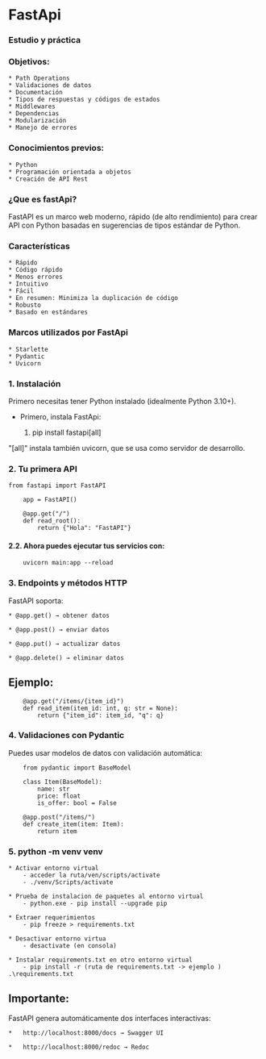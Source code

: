 # FastApi

### Estudio y práctica 

### Objetivos: 
    * Path Operations
    * Validaciones de datos
    * Documentación
    * Tipos de respuestas y códigos de estados
    * Middlewares
    * Dependencias
    * Modularización
    * Manejo de errores  

### Conocimientos previos: 
    * Python
    * Programación orientada a objetos
    * Creación de API Rest      

### ¿Que es fastApi?
FastAPI es un marco web moderno, rápido (de alto rendimiento) para crear API con Python basadas en sugerencias de tipos estándar de Python.

### Características
    * Rápido
    * Código rápido
    * Menos errores
    * Intuitivo
    * Fácil
    * En resumen: Minimiza la duplicación de código
    * Robusto
    * Basado en estándares

### Marcos utilizados por FastApi
    * Starlette
    * Pydantic
    * Uvicorn

### 1. Instalación
Primero necesitas tener Python instalado (idealmente Python 3.10+).
- Primero, instala FastApi:

    1. pip install fastapi[all]

"[all]" instala también uvicorn, que se usa como servidor de desarrollo.

### 2. Tu primera API

```
from fastapi import FastAPI

    app = FastAPI()

    @app.get("/")
    def read_root():
        return {"Hola": "FastAPI"}
```

#### 2.2. Ahora puedes ejecutar tus servicios con:
```
    uvicorn main:app --reload
```
### 3. Endpoints y métodos HTTP
FastAPI soporta:    

    * @app.get() → obtener datos

    * @app.post() → enviar datos

    * @app.put() → actualizar datos

    * @app.delete() → eliminar datos

## Ejemplo:
```
    @app.get("/items/{item_id}")
    def read_item(item_id: int, q: str = None):
        return {"item_id": item_id, "q": q}
```

### 4. Validaciones con Pydantic
Puedes usar modelos de datos con validación automática:
```
    from pydantic import BaseModel

    class Item(BaseModel):
        name: str
        price: float
        is_offer: bool = False

    @app.post("/items/")
    def create_item(item: Item):
        return item
```
### 5. python -m venv venv

    * Activar entorno virtual
        - acceder la ruta/ven/scripts/activate
        - ./venv/Scripts/activate

    * Prueba de instalacion de paquetes al entorno virtual
        - python.exe - pip install --upgrade pip

    * Extraer requerimientos
        - pip freeze > requirements.txt

    * Desactivar entorno virtua
        - desactivate (en consola)

    * Instalar requirements.txt en otro entorno virtual
        - pip install -r (ruta de requirements.txt -> ejemplo ) .\requirements.txt
        
## Importante:
FastAPI genera automáticamente dos interfaces interactivas:
    
    *   http://localhost:8000/docs → Swagger UI

    *   http://localhost:8000/redoc → Redoc
